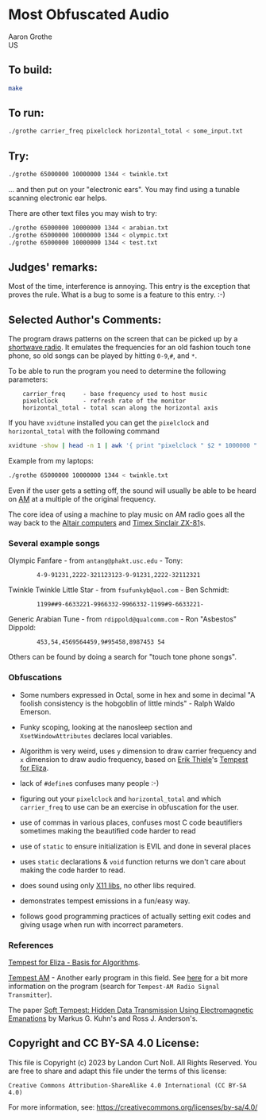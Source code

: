 # Most Obfuscated Audio

Aaron Grothe  
US  

## To build:

```sh
make
```

## To run:

```sh
./grothe carrier_freq pixelclock horizontal_total < some_input.txt
```

## Try:

```sh
./grothe 65000000 10000000 1344 < twinkle.txt
```

... and then put on your "electronic ears".  You may find using
a tunable scanning electronic ear helps.

There are other text files you may wish to try:

```sh
./grothe 65000000 10000000 1344 < arabian.txt
./grothe 65000000 10000000 1344 < olympic.txt
./grothe 65000000 10000000 1344 < test.txt
```

## Judges' remarks:

Most of the time, interference is annoying.  This entry is the
exception that proves the rule.  What is a bug to some is a
feature to this entry.  :-)

## Selected Author's Comments:

The program draws patterns on the screen that can be picked up by a
[shortwave radio](https://en.wikipedia.org/wiki/Shortwave_radio).  It emulates
the frequencies for an old fashion touch tone phone, so old songs can be played
by hitting `0-9`,`#`, and `*`.

To be able to run the program you need to determine the following
parameters:

```
    carrier_freq     - base frequency used to host music
    pixelclock       - refresh rate of the monitor
    horizontal_total - total scan along the horizontal axis
```

If you have `xvidtune` installed you can get the `pixelclock` and
`horizontal_total` with the following command

```sh
xvidtune -show | head -n 1 | awk '{ print "pixelclock " $2 * 1000000 " horizontal_total = " $6 }'
```

Example from my laptops:

```sh
./grothe 65000000 10000000 1344 < twinkle.txt
```

Even if the user gets a setting off, the sound will usually be able to be
heard on [AM](https://en.wikipedia.org/wiki/AM_broadcasting) at a multiple of
the original frequency.

The core idea of using a machine to play music on AM radio goes all the
way back to the [Altair computers](https://en.wikipedia.org/wiki/Altair_8800)
and [Timex Sinclair ZX-81](https://en.wikipedia.org/wiki/ZX81)s.

### Several example songs

Olympic Fanfare - from `antang@phakt.usc.edu` - Tony:

```
        4-9-91231,2222-321123123-9-91231,2222-32112321
```

Twinkle Twinkle Little Star - from `fsufunkyb@aol.com` - Ben Schmidt:

```
        1199##9-6633221-9966332-9966332-1199#9-6633221-
```

Generic Arabian Tune - from `rdippold@qualcomm.com` - Ron "Asbestos" Dippold:

```
        453,54,4569564459,9#95458,8987453 54
```

Others can be found by doing a search for "touch tone phone songs".

### Obfuscations

- Some numbers expressed in Octal, some in hex and some in decimal
	"A foolish consistency is the hobgoblin of little minds" - Ralph Waldo
	Emerson.

- Funky scoping, looking at the nanosleep section and `XsetWindowAttributes`
declares local variables.
- Algorithm is very weird, uses `y` dimension to draw carrier frequency
  and `x` dimension to draw audio frequency, based on [Erik
  Thiele](http://www.erikyyy.de)'s
  [Tempest for Eliza](http://www.erikyyy.de/tempest/).
- lack of `#define`s confuses many people :-)
- figuring out your `pixelclock` and `horizontal_total` and which `carrier_freq`
  to use can be an exercise in obfuscation for the user.
- use of commas in various places, confuses most C code beautifiers
  sometimes making the beautified code harder to read
- use of `static` to ensure initialization is EVIL and done in several
  places
- uses `static` declarations & `void` function returns we don't care about
  making the code harder to read.
- does sound using only [X11 libs](https://en.wikipedia.org/wiki/Xlib), no other
libs required.
- demonstrates tempest emissions in a fun/easy way.
- follows good programming practices of actually setting exit codes and giving
usage when run with incorrect parameters.

### References

[Tempest for Eliza - Basis for Algorithms](http://www.erikyyy.de/tempest/).

[Tempest
AM](https://web.archive.org/web/20070612152538if_/http://silcnet.org/priikone/programs/tempest-AM-1.0.tar.gz)
\- Another early program in this field. See
[here](https://web.archive.org/web/20070612152538/http://silcnet.org/priikone/programs.php?lang=en)
for a bit more information on the program (search for `Tempest-AM Radio Signal
Transmitter`).

The paper 
[Soft Tempest: Hidden Data Transmission Using Electromagnetic
Emanations](https://www.cl.cam.ac.uk/~mgk25/ih98-tempest.pdf) by Markus G.
Kuhn's and Ross J. Anderson's.


## Copyright and CC BY-SA 4.0 License:

This file is Copyright (c) 2023 by Landon Curt Noll.  All Rights Reserved.
You are free to share and adapt this file under the terms of this license:

    Creative Commons Attribution-ShareAlike 4.0 International (CC BY-SA 4.0)

For more information, see: https://creativecommons.org/licenses/by-sa/4.0/
